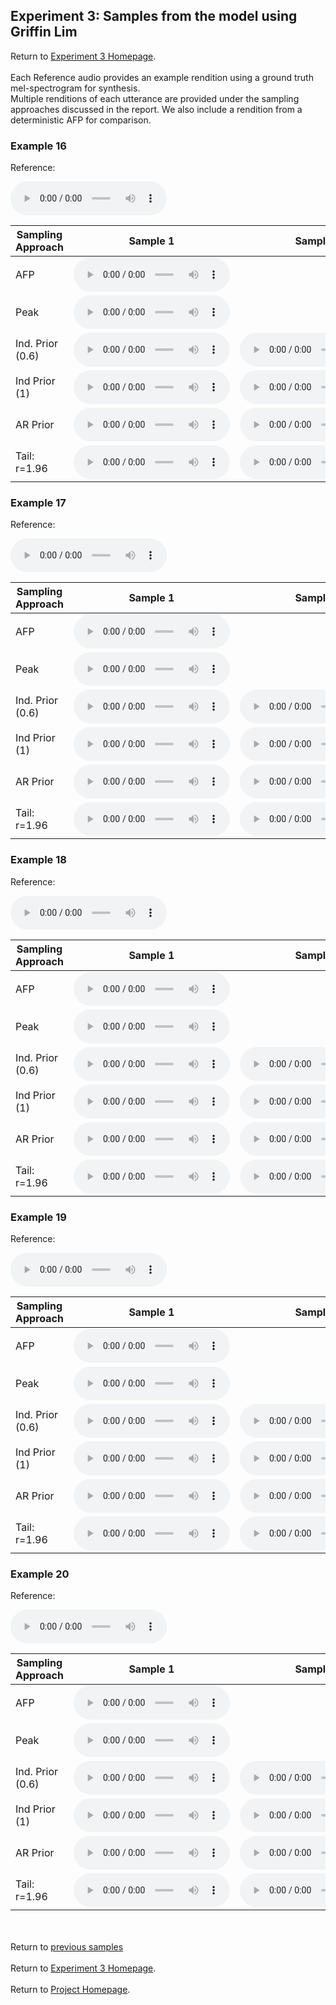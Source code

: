 <!-- exp 1a -->

## Experiment 3: Samples from the model using Griffin Lim

Return to [Experiment 3 Homepage](https://ljlj9.github.io/mscproject/experiment_3_test.html).
<br><br>
Each Reference audio provides an example rendition using a ground truth mel-spectrogram for synthesis.
<br>
Multiple renditions of each utterance are provided under the sampling approaches discussed in the report.
We also include a rendition from a deterministic AFP for comparison.
### Example 16

Reference:        
<p><audio src="Experiment3/Example16/reference.wav" controls style="width: 250px;"></audio></p>

| Sampling Approach | Sample 1 | Sample 2 | Sample 3 | Sample 4 | Sample 5 |
| --- | --- | --- | --- | --- | --- |
| AFP | <audio src="afp_web_samples/Example16.wav" controls style="width: 250px;"></audio> | | | | |
| Peak  | <audio src="Experiment3/Example16/peak/sample_1.wav" controls style="width: 250px;"></audio> | | | | |
| Ind. Prior (0.6) | <audio src="Experiment3/Example16/scaled06/sample_1.wav" controls style="width: 250px;"></audio> | <audio src="Experiment3/Example16/scaled06/sample_2.wav" controls style="width: 250px;"></audio> | <audio src="Experiment3/Example16/scaled06/sample_3.wav" controls style="width: 250px;"></audio> | <audio src="Experiment3/Example16/scaled06/sample_4.wav" controls style="width: 250px;"></audio> | <audio src="Experiment3/Example16/scaled06/sample_5.wav" controls style="width: 250px;"></audio> |
| Ind Prior (1) | <audio src="Experiment3/Example16/prior/sample_1.wav" controls style="width: 250px;"></audio> | <audio src="Experiment3/Example16/prior/sample_2.wav" controls style="width: 250px;"></audio> | <audio src="Experiment3/Example16/prior/sample_3.wav" controls style="width: 250px;"></audio> | <audio src="Experiment3/Example16/prior/sample_4.wav" controls style="width: 250px;"></audio> | <audio src="Experiment3/Example16/prior/sample_5.wav" controls style="width: 250px;"></audio> |
| AR Prior | <audio src="Experiment3/Example16/ar_prior/sample_1.wav" controls style="width: 250px;"></audio> | <audio src="Experiment3/Example16/ar_prior/sample_2.wav" controls style="width: 250px;"></audio> | <audio src="Experiment3/Example16/ar_prior/sample_3.wav" controls style="width: 250px;"></audio> | <audio src="Experiment3/Example16/ar_prior/sample_4.wav" controls style="width: 250px;"></audio> | <audio src="Experiment3/Example16/ar_prior/sample_5.wav" controls style="width: 250px;"></audio> |
| Tail: r=1.96 | <audio src="Experiment3/Example16/tail2/sample_1.wav" controls style="width: 250px;"></audio> | <audio src="Experiment3/Example16/tail2/sample_2.wav" controls style="width: 250px;"></audio> | <audio src="Experiment3/Example16/tail2/sample_3.wav" controls style="width: 250px;"></audio> | <audio src="Experiment3/Example16/tail2/sample_4.wav" controls style="width: 250px;"></audio> | <audio src="Experiment3/Example16/tail2/sample_5.wav" controls style="width: 250px;"></audio> |

### Example 17

Reference:          
<p><audio src="Experiment3/Example17/reference.wav" controls style="width: 250px;"></audio></p>

| Sampling Approach | Sample 1 | Sample 2 | Sample 3 | Sample 4 | Sample 5 |
| --- | --- | --- | --- | --- | --- |
| AFP | <audio src="afp_web_samples/Example17.wav" controls style="width: 250px;"></audio> | | | | |
| Peak  | <audio src="Experiment3/Example17/peak/sample_1.wav" controls style="width: 250px;"></audio> | | | | |
| Ind. Prior (0.6) | <audio src="Experiment3/Example17/scaled06/sample_1.wav" controls style="width: 250px;"></audio> | <audio src="Experiment3/Example17/scaled06/sample_2.wav" controls style="width: 250px;"></audio> | <audio src="Experiment3/Example17/scaled06/sample_3.wav" controls style="width: 250px;"></audio> | <audio src="Experiment3/Example17/scaled06/sample_4.wav" controls style="width: 250px;"></audio> | <audio src="Experiment3/Example17/scaled06/sample_5.wav" controls style="width: 250px;"></audio> |
| Ind Prior (1) | <audio src="Experiment3/Example17/prior/sample_1.wav" controls style="width: 250px;"></audio> | <audio src="Experiment3/Example17/prior/sample_2.wav" controls style="width: 250px;"></audio> | <audio src="Experiment3/Example17/prior/sample_3.wav" controls style="width: 250px;"></audio> | <audio src="Experiment3/Example17/prior/sample_4.wav" controls style="width: 250px;"></audio> | <audio src="Experiment3/Example17/prior/sample_5.wav" controls style="width: 250px;"></audio> |
| AR Prior | <audio src="Experiment3/Example17/ar_prior/sample_1.wav" controls style="width: 250px;"></audio> | <audio src="Experiment3/Example17/ar_prior/sample_2.wav" controls style="width: 250px;"></audio> | <audio src="Experiment3/Example17/ar_prior/sample_3.wav" controls style="width: 250px;"></audio> | <audio src="Experiment3/Example17/ar_prior/sample_4.wav" controls style="width: 250px;"></audio> | <audio src="Experiment3/Example17/ar_prior/sample_5.wav" controls style="width: 250px;"></audio> |
| Tail: r=1.96 | <audio src="Experiment3/Example17/tail2/sample_1.wav" controls style="width: 250px;"></audio> | <audio src="Experiment3/Example17/tail2/sample_2.wav" controls style="width: 250px;"></audio> | <audio src="Experiment3/Example17/tail2/sample_3.wav" controls style="width: 250px;"></audio> | <audio src="Experiment3/Example17/tail2/sample_4.wav" controls style="width: 250px;"></audio> | <audio src="Experiment3/Example17/tail2/sample_5.wav" controls style="width: 250px;"></audio> |

### Example 18

Reference:          
<p><audio src="Experiment3/Example18/reference.wav" controls style="width: 250px;"></audio></p>

| Sampling Approach | Sample 1 | Sample 2 | Sample 3 | Sample 4 | Sample 5 |
| --- | --- | --- | --- | --- | --- |
| AFP | <audio src="afp_web_samples/Example18.wav" controls style="width: 250px;"></audio> | | | | |
| Peak  | <audio src="Experiment3/Example18/peak/sample_1.wav" controls style="width: 250px;"></audio> | | | | |
| Ind. Prior (0.6) | <audio src="Experiment3/Example18/scaled06/sample_1.wav" controls style="width: 250px;"></audio> | <audio src="Experiment3/Example18/scaled06/sample_2.wav" controls style="width: 250px;"></audio> | <audio src="Experiment3/Example18/scaled06/sample_3.wav" controls style="width: 250px;"></audio> | <audio src="Experiment3/Example18/scaled06/sample_4.wav" controls style="width: 250px;"></audio> | <audio src="Experiment3/Example18/scaled06/sample_5.wav" controls style="width: 250px;"></audio> |
| Ind Prior (1) | <audio src="Experiment3/Example18/prior/sample_1.wav" controls style="width: 250px;"></audio> | <audio src="Experiment3/Example18/prior/sample_2.wav" controls style="width: 250px;"></audio> | <audio src="Experiment3/Example18/prior/sample_3.wav" controls style="width: 250px;"></audio> | <audio src="Experiment3/Example18/prior/sample_4.wav" controls style="width: 250px;"></audio> | <audio src="Experiment3/Example18/prior/sample_5.wav" controls style="width: 250px;"></audio> |
| AR Prior | <audio src="Experiment3/Example18/ar_prior/sample_1.wav" controls style="width: 250px;"></audio> | <audio src="Experiment3/Example18/ar_prior/sample_2.wav" controls style="width: 250px;"></audio> | <audio src="Experiment3/Example18/ar_prior/sample_3.wav" controls style="width: 250px;"></audio> | <audio src="Experiment3/Example18/ar_prior/sample_4.wav" controls style="width: 250px;"></audio> | <audio src="Experiment3/Example18/ar_prior/sample_5.wav" controls style="width: 250px;"></audio> |
| Tail: r=1.96 | <audio src="Experiment3/Example18/tail2/sample_1.wav" controls style="width: 250px;"></audio> | <audio src="Experiment3/Example18/tail2/sample_2.wav" controls style="width: 250px;"></audio> | <audio src="Experiment3/Example18/tail2/sample_3.wav" controls style="width: 250px;"></audio> | <audio src="Experiment3/Example18/tail2/sample_4.wav" controls style="width: 250px;"></audio> | <audio src="Experiment3/Example18/tail2/sample_5.wav" controls style="width: 250px;"></audio> |

### Example 19

Reference:          
<p><audio src="Experiment3/Example19/reference.wav" controls style="width: 250px;"></audio></p>

| Sampling Approach | Sample 1 | Sample 2 | Sample 3 | Sample 4 | Sample 5 |
| --- | --- | --- | --- | --- | --- |
| AFP | <audio src="afp_web_samples/Example19.wav" controls style="width: 250px;"></audio> | | | | |
| Peak  | <audio src="Experiment3/Example19/peak/sample_1.wav" controls style="width: 250px;"></audio> | | | | |
| Ind. Prior (0.6) | <audio src="Experiment3/Example19/scaled06/sample_1.wav" controls style="width: 250px;"></audio> | <audio src="Experiment3/Example19/scaled06/sample_2.wav" controls style="width: 250px;"></audio> | <audio src="Experiment3/Example19/scaled06/sample_3.wav" controls style="width: 250px;"></audio> | <audio src="Experiment3/Example19/scaled06/sample_4.wav" controls style="width: 250px;"></audio> | <audio src="Experiment3/Example19/scaled06/sample_5.wav" controls style="width: 250px;"></audio> |
| Ind Prior (1) | <audio src="Experiment3/Example19/prior/sample_1.wav" controls style="width: 250px;"></audio> | <audio src="Experiment3/Example19/prior/sample_2.wav" controls style="width: 250px;"></audio> | <audio src="Experiment3/Example19/prior/sample_3.wav" controls style="width: 250px;"></audio> | <audio src="Experiment3/Example19/prior/sample_4.wav" controls style="width: 250px;"></audio> | <audio src="Experiment3/Example19/prior/sample_5.wav" controls style="width: 250px;"></audio> |
| AR Prior | <audio src="Experiment3/Example19/ar_prior/sample_1.wav" controls style="width: 250px;"></audio> | <audio src="Experiment3/Example19/ar_prior/sample_2.wav" controls style="width: 250px;"></audio> | <audio src="Experiment3/Example19/ar_prior/sample_3.wav" controls style="width: 250px;"></audio> | <audio src="Experiment3/Example19/ar_prior/sample_4.wav" controls style="width: 250px;"></audio> | <audio src="Experiment3/Example19/ar_prior/sample_5.wav" controls style="width: 250px;"></audio> |
| Tail: r=1.96 | <audio src="Experiment3/Example19/tail2/sample_1.wav" controls style="width: 250px;"></audio> | <audio src="Experiment3/Example19/tail2/sample_2.wav" controls style="width: 250px;"></audio> | <audio src="Experiment3/Example19/tail2/sample_3.wav" controls style="width: 250px;"></audio> | <audio src="Experiment3/Example19/tail2/sample_4.wav" controls style="width: 250px;"></audio> | <audio src="Experiment3/Example19/tail2/sample_5.wav" controls style="width: 250px;"></audio> |

### Example 20

Reference:          
<p><audio src="Experiment3/Example20/reference.wav" controls style="width: 250px;"></audio></p>

| Sampling Approach | Sample 1 | Sample 2 | Sample 3 | Sample 4 | Sample 5 |
| --- | --- | --- | --- | --- | --- |
| AFP | <audio src="afp_web_samples/Example20.wav" controls style="width: 250px;"></audio> | | | | |
| Peak  | <audio src="Experiment3/Example20/peak/sample_1.wav" controls style="width: 250px;"></audio> | | | | |
| Ind. Prior (0.6) | <audio src="Experiment3/Example20/scaled06/sample_1.wav" controls style="width: 250px;"></audio> | <audio src="Experiment3/Example20/scaled06/sample_2.wav" controls style="width: 250px;"></audio> | <audio src="Experiment3/Example20/scaled06/sample_3.wav" controls style="width: 250px;"></audio> | <audio src="Experiment3/Example20/scaled06/sample_4.wav" controls style="width: 250px;"></audio> | <audio src="Experiment3/Example20/scaled06/sample_5.wav" controls style="width: 250px;"></audio> |
| Ind Prior (1) | <audio src="Experiment3/Example20/prior/sample_1.wav" controls style="width: 250px;"></audio> | <audio src="Experiment3/Example20/prior/sample_2.wav" controls style="width: 250px;"></audio> | <audio src="Experiment3/Example20/prior/sample_3.wav" controls style="width: 250px;"></audio> | <audio src="Experiment3/Example20/prior/sample_4.wav" controls style="width: 250px;"></audio> | <audio src="Experiment3/Example20/prior/sample_5.wav" controls style="width: 250px;"></audio> |
| AR Prior | <audio src="Experiment3/Example20/ar_prior/sample_1.wav" controls style="width: 250px;"></audio> | <audio src="Experiment3/Example20/ar_prior/sample_2.wav" controls style="width: 250px;"></audio> | <audio src="Experiment3/Example20/ar_prior/sample_3.wav" controls style="width: 250px;"></audio> | <audio src="Experiment3/Example20/ar_prior/sample_4.wav" controls style="width: 250px;"></audio> | <audio src="Experiment3/Example20/ar_prior/sample_5.wav" controls style="width: 250px;"></audio> |
| Tail: r=1.96 | <audio src="Experiment3/Example20/tail2/sample_1.wav" controls style="width: 250px;"></audio> | <audio src="Experiment3/Example20/tail2/sample_2.wav" controls style="width: 250px;"></audio> | <audio src="Experiment3/Example20/tail2/sample_3.wav" controls style="width: 250px;"></audio> | <audio src="Experiment3/Example20/tail2/sample_4.wav" controls style="width: 250px;"></audio> | <audio src="Experiment3/Example20/tail2/sample_5.wav" controls style="width: 250px;"></audio> |



<br><br>
Return to [previous samples](https://ljlj9.github.io/mscproject/experiment_3_iii.html)
<br><br>
Return to [Experiment 3 Homepage](https://ljlj9.github.io/mscproject/experiment_3_test.html).
<br><br>
Return to [Project Homepage](https://ljlj9.github.io/mscproject/index.html).
